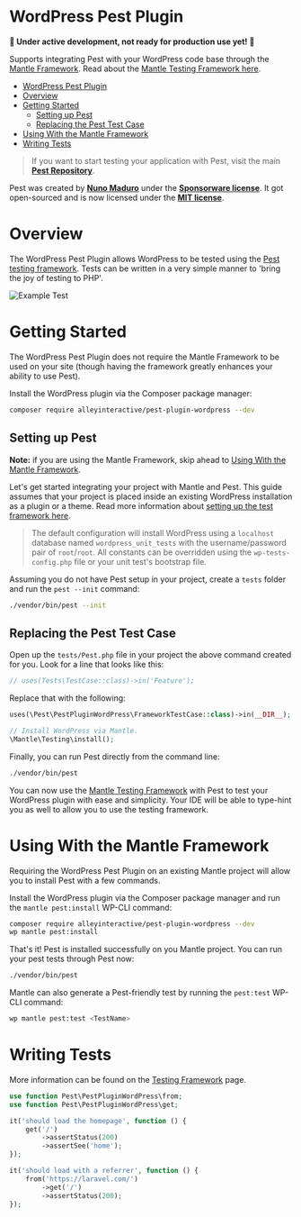 # WordPress Pest Plugin

**🚨 Under active development, not ready for production use yet! 🚨**

Supports integrating Pest with your WordPress code base through the [Mantle
Framework](https://mantle.alley.co/). Read about the [Mantle Testing Framework
here](https://mantle.alley.co/testing/test-framework/).

- [WordPress Pest Plugin](#wordpress-pest-plugin)
- [Overview](#overview)
- [Getting Started](#getting-started)
  - [Setting up Pest](#setting-up-pest)
  - [Replacing the Pest Test Case](#replacing-the-pest-test-case)
- [Using With the Mantle Framework](#using-with-the-mantle-framework)
- [Writing Tests](#writing-tests)

> If you want to start testing your application with Pest, visit the main
> **[Pest Repository](https://github.com/pestphp/pest)**.

Pest was created by **[Nuno Maduro](https://twitter.com/enunomaduro)** under the
**[Sponsorware license](https://github.com/sponsorware/docs)**. It got
open-sourced and is now licensed under the **[MIT
license](https://opensource.org/licenses/MIT)**.

# Overview

The WordPress Pest Plugin allows WordPress to be tested using the [Pest testing
 framework](https://pestphp.com/). Tests can be written in a very simple manner
 to 'bring the joy of testing to PHP'.

![Example Test](https://pestphp.com/assets/img/pestinstall.png)

# Getting Started

The WordPress Pest Plugin does not require the Mantle Framework to be used on
your site (though having the framework greatly enhances your ability to use
Pest).

Install the WordPress plugin via the Composer package manager:

```bash
composer require alleyinteractive/pest-plugin-wordpress --dev
```

## Setting up Pest

**Note:** if you are using the Mantle Framework, skip ahead to [Using With the Mantle Framework](#using-with-the-mantle-framework).

Let's get started integrating your project with Mantle and Pest. This guide
assumes that your project is placed inside an existing WordPress installation as
a plugin or a theme. Read more information about [setting up the test framework
here](https://mantle.alley.co/testing/test-framework/#setting-up-the-test-framework).

> The default configuration will install WordPress using a `localhost` database
> named `wordpress_unit_tests` with the username/password pair of `root`/`root`.
> All constants can be overridden using the `wp-tests-config.php` file or your
> unit test's bootstrap file.

Assuming you do not have Pest setup in your project, create a `tests` folder and
run the `pest --init` command:

```bash
./vendor/bin/pest --init
```

## Replacing the Pest Test Case

Open up the `tests/Pest.php` file in your project the above command created for you. Look for a line that looks like this:

```php
// uses(Tests\TestCase::class)->in('Feature');
```

Replace that with the following:

```php
uses(\Pest\PestPluginWordPress\FrameworkTestCase::class)->in(__DIR__);

// Install WordPress via Mantle.
\Mantle\Testing\install();
```

Finally, you can run Pest directly from the command line:

```bash
./vendor/bin/pest
```

You can now use the [Mantle Testing
Framework](https://mantle.alley.co/testing/test-framework/) with Pest to test
your WordPress plugin with ease and simplicity. Your IDE will be able to type-hint you as well to allow you to use the testing framework.

# Using With the Mantle Framework

Requiring the WordPress Pest Plugin on an existing Mantle project will allow you
to install Pest with a few commands.

Install the WordPress plugin via the Composer package manager and run the `mantle pest:install` WP-CLI command:

```bash
composer require alleyinteractive/pest-plugin-wordpress --dev
wp mantle pest:install
```

That's it! Pest is installed successfully on you Mantle project. You can run
your pest tests through Pest now:

```bash
./vendor/bin/pest
```

Mantle can also generate a Pest-friendly test by running the `pest:test`
WP-CLI command:

```bash
wp mantle pest:test <TestName>
```

# Writing Tests

More information can be found on the [Testing Framework](https://mantle.alley.co/testing/test-framework/) page.

```php
use function Pest\PestPluginWordPress\from;
use function Pest\PestPluginWordPress\get;

it('should load the homepage', function () {
    get('/')
        ->assertStatus(200)
        ->assertSee('home');
});

it('should load with a referrer', function () {
    from('https://laravel.com/')
        ->get('/')
        ->assertStatus(200);
});
```
